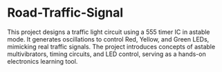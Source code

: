 # Road-Traffic-Signal
This project designs a traffic light circuit using a 555 timer IC in astable mode. It generates oscillations to control Red, Yellow, and Green LEDs, mimicking real traffic signals. The project introduces concepts of astable multivibrators, timing circuits, and LED control, serving as a hands-on electronics learning tool.
